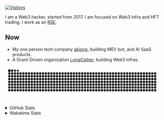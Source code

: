 <!-- markdownlint-disable MD041 MD010 MD033 -->
[![Visitors](https://api.visitorbadge.io/api/daily?path=Akagi201%2FAkagi201&label=Visitors%20Today&countColor=%2337d67a)](https://visitorbadge.io/status?path=Akagi201%2FAkagi201)

I am a Web3 hacker, started from 2017. I am focused on Web3 Infra and HFT trading.
I work as an [RSE](https://us-rse.org/about/what-is-an-rse/).

## Now

* My one person tech company [akjong](https://github.com/akjong), building MEV bot, and AI SaaS products.
* A Grant-Driven organization [LongCipher](https://github.com/longcipher), building Web3 infras.

[![github contribution grid snake animation](https://raw.githubusercontent.com/Akagi201/Akagi201/output/github-contribution-grid-snake.svg#gh-light-mode-only)](https://github.com/Akagi201)

<details>
<summary>GitHub Stats</summary>
  <a href="https://github.com/Akagi201"><img alt="Profile Detail" src="https://raw.githubusercontent.com/Akagi201/Akagi201/master/profile-summary-card-output/dracula/0-profile-details.svg" /></a>
  <a href="https://github.com/Akagi201"><img alt="Github Stats" src="https://raw.githubusercontent.com/Akagi201/Akagi201/master/profile-summary-card-output/dracula/3-stats.svg" /></a>
  <a href="https://github.com/Akagi201"><img alt="Lang By Commits" src="https://raw.githubusercontent.com/Akagi201/Akagi201/master/profile-summary-card-output/dracula/2-most-commit-language.svg" /></a>
</details>

<details>
<summary>Wakatime Stats</summary>
<br>

<!--START_SECTION:waka-->

```txt
From: 15 July 2025 - To: 22 July 2025

Total Time: 68 hrs 13 mins

Other              24 hrs 17 mins  █████████░░░░░░░░░░░░░░░░   35.59 %
sh                 16 hrs 37 mins  ██████░░░░░░░░░░░░░░░░░░░   24.37 %
Rust               11 hrs 36 mins  ████▒░░░░░░░░░░░░░░░░░░░░   17.02 %
TOML               5 hrs 10 mins   ██░░░░░░░░░░░░░░░░░░░░░░░   07.58 %
Markdown           2 hrs 25 mins   █░░░░░░░░░░░░░░░░░░░░░░░░   03.56 %
SQL                1 hr 59 mins    ▓░░░░░░░░░░░░░░░░░░░░░░░░   02.91 %
JSON               1 hr 50 mins    ▓░░░░░░░░░░░░░░░░░░░░░░░░   02.70 %
HTML               1 hr 37 mins    ▓░░░░░░░░░░░░░░░░░░░░░░░░   02.39 %
TypeScript         40 mins         ▒░░░░░░░░░░░░░░░░░░░░░░░░   00.99 %
Move               33 mins         ▒░░░░░░░░░░░░░░░░░░░░░░░░   00.83 %
```

<!--END_SECTION:waka-->

</details>
